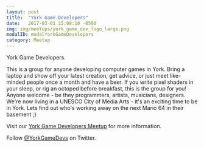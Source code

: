 ```yaml
---
layout: post
title:  "York Game Developers"
date:   2017-03-01 15:08:10 -0500
img: img/meetups/york_game_dev_logo_large.png
modalID: modalYorkGameDevelopers
category: Meetup
---
```

York Game Developers.

This is a group for anyone developing computer games in York.  Bring a laptop and show off your latest creation, get advice, or just meet like-minded people once a month and have a beer.  If you write pixel shaders in your sleep, or rig an octoped before breakfast, this is the group for you!  Anyone welcome - be they programmers, artists, musicians, designers.  We're now living in a UNESCO City of Media Arts - it's an exciting time to be in York.  Lets find out who's working away on the next Mario 64 in their basement ;)

Visit our [York Game Developers Meetup][york-game-developers-meetup-link] for more information.

Follow [@YorkGameDevs][york-game-developers-twitter-feed] on Twitter.

[york-game-developers-meetup-link]: https://www.facebook.com/groups/YorkGameDevelopers/
[york-game-developers-twitter-feed]: https://twitter.com/yorkgamedevs
